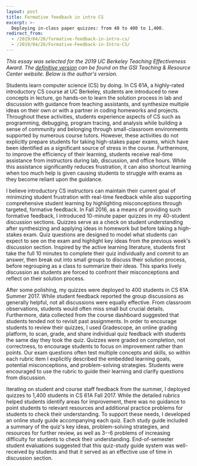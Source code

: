```yaml
---
layout: post
title: Formative feedback in intro CS
excerpt: >-
  Deploying in-class paper quizzes: from 40 to 400 to 1,400.
redirect_from:
  - /2019/04/26/formative-feedback-in-intro-cs/
  - /2019/04/26/Formative-Feedback-in-Intro-CS/
---
```


*This essay was selected for the 2019 UC Berkeley Teaching Effectiveness Award. The [definitive version][] can be found on the GSI Teaching & Resource Center website. Below is the author's version.*

[definitive version]: https://gsi.berkeley.edu/from-40-to-400-to-1400-providing-formative-feedback-in-large-scale-courses/

Students learn computer science (CS) by doing. In CS 61A, a highly-rated introductory CS course at UC Berkeley, students are introduced to new concepts in lecture, go hands-on to learn the solution process in lab and discussion with guidance from teaching assistants, and synthesize multiple ideas on their own or with a partner in coding homeworks and projects. Throughout these activities, students experience aspects of CS such as programming, debugging, program tracing, and analysis while building a sense of community and belonging through small-classroom environments supported by numerous course tutors. However, these activities do not explicitly prepare students for taking high-stakes paper exams, which have been identified as a significant source of stress in the course. Furthermore, to improve the efficiency of their learning, students receive real-time assistance from instructors during lab, discussion, and office hours. While this assistance significantly reduces frustration, it can also shortcut learning when too much help is given causing students to struggle with exams as they become reliant upon the guidance.

I believe introductory CS instructors can maintain their current goal of minimizing student frustration with real-time feedback while also supporting comprehensive student learning by highlighting misconceptions through targeted, formative feedback. In Fall 2016, as a means of providing such formative feedback, I introduced 10-minute paper quizzes in my 40-student discussion sections. Quizzes serve as a check on student understanding after synthesizing and applying ideas in homework but before taking a high-stakes exam. Quiz questions are designed to model what students can expect to see on the exam and highlight key ideas from the previous week's discussion section. Inspired by the active learning literature, students first take the full 10 minutes to complete their quiz individually and commit to an answer, then break out into small groups to discuss their solution process, before regrouping as a class to summarize their ideas. This sparks lively discussion as students are forced to confront their misconceptions and reflect on their solution process.

After some polishing, my quizzes were deployed to 400 students in CS 61A Summer 2017. While student feedback reported the group discussions as generally helpful, not all discussions were equally effective. From classroom observations, students would often miss small but crucial details. Furthermore, data collected from the course dashboard suggested that students tended not to revisit past assignments. In order to encourage students to review their quizzes, I used Gradescope, an online grading platform, to scan, grade, and share individual quiz feedback with students the same day they took the quiz. Quizzes were graded on completion, not correctness, to encourage students to focus on improvement rather than points. Our exam questions often test multiple concepts and skills, so within each rubric item I explicitly described the embedded learning goals, potential misconceptions, and problem-solving strategies. Students were encouraged to use the rubric to guide their learning and clarify questions from discussion.

Iterating on student and course staff feedback from the summer, I deployed quizzes to 1,400 students in CS 61A Fall 2017. While the detailed rubrics helped students identify areas for improvement, there was no guidance to point students to relevant resources and additional practice problems for students to check their understanding. To support these needs, I developed an online study guide accompanying each quiz. Each study guide included a summary of the quiz's key ideas, problem-solving strategies, and resources for further review, as well as 3--6 problems of increasing difficulty for students to check their understanding. End-of-semester student evaluations suggested that this quiz-study guide system was well-received by students and that it served as an effective use of time in discussion section.
